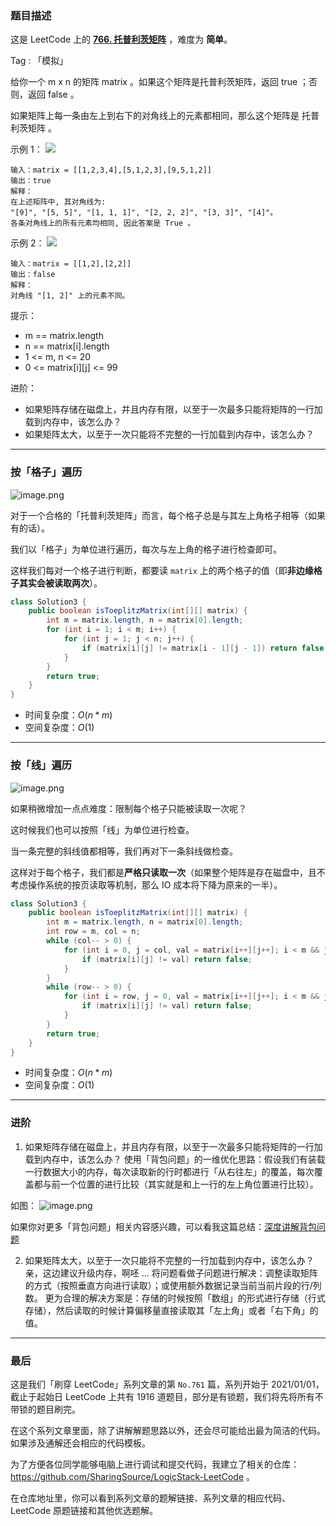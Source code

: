### 题目描述

这是 LeetCode 上的 **[766. 托普利茨矩阵](https://leetcode-cn.com/problems/toeplitz-matrix/solution/cong-ci-pan-du-qu-cheng-ben-fen-xi-liang-f20w/)** ，难度为 **简单**。

Tag : 「模拟」



给你一个 m x n 的矩阵 matrix 。如果这个矩阵是托普利茨矩阵，返回 true ；否则，返回 false 。

如果矩阵上每一条由左上到右下的对角线上的元素都相同，那么这个矩阵是 托普利茨矩阵 。



示例 1：
![](https://assets.leetcode.com/uploads/2020/11/04/ex1.jpg)
```
输入：matrix = [[1,2,3,4],[5,1,2,3],[9,5,1,2]]
输出：true
解释：
在上述矩阵中, 其对角线为: 
"[9]", "[5, 5]", "[1, 1, 1]", "[2, 2, 2]", "[3, 3]", "[4]"。 
各条对角线上的所有元素均相同, 因此答案是 True 。
```
示例 2：
![](https://assets.leetcode.com/uploads/2020/11/04/ex2.jpg)
```
输入：matrix = [[1,2],[2,2]]
输出：false
解释：
对角线 "[1, 2]" 上的元素不同。
```

提示：
* m == matrix.length
* n == matrix[i].length
* 1 <= m, n <= 20
* 0 <= matrix[i][j] <= 99


进阶：
* 如果矩阵存储在磁盘上，并且内存有限，以至于一次最多只能将矩阵的一行加载到内存中，该怎么办？
* 如果矩阵太大，以至于一次只能将不完整的一行加载到内存中，该怎么办？

---

### 按「格子」遍历

![image.png](https://pic.leetcode-cn.com/1613957825-VPQgjG-image.png)

对于一个合格的「托普利茨矩阵」而言，每个格子总是与其左上角格子相等（如果有的话）。

我们以「格子」为单位进行遍历，每次与左上角的格子进行检查即可。

这样我们每对一个格子进行判断，都要读 `matrix` 上的两个格子的值（即**非边缘格子其实会被读取两次**）。

```Java []
class Solution3 {
    public boolean isToeplitzMatrix(int[][] matrix) {
        int m = matrix.length, n = matrix[0].length;
        for (int i = 1; i < m; i++) {
            for (int j = 1; j < n; j++) {
                if (matrix[i][j] != matrix[i - 1][j - 1]) return false;
            }
        }
        return true;
    }
}
```
* 时间复杂度：$O(n * m)$
* 空间复杂度：$O(1)$

***

### 按「线」遍历

![image.png](https://pic.leetcode-cn.com/1613957207-jQmjZi-image.png)

如果稍微增加一点点难度：限制每个格子只能被读取一次呢？

这时候我们也可以按照「线」为单位进行检查。

当一条完整的斜线值都相等，我们再对下一条斜线做检查。

这样对于每个格子，我们都是**严格只读取一次**（如果整个矩阵是存在磁盘中，且不考虑操作系统的按页读取等机制，那么 IO 成本将下降为原来的一半）。

```Java []
class Solution3 {
    public boolean isToeplitzMatrix(int[][] matrix) {
        int m = matrix.length, n = matrix[0].length;
        int row = m, col = n;
        while (col-- > 0) {
            for (int i = 0, j = col, val = matrix[i++][j++]; i < m && j < n; i++, j++) {
                if (matrix[i][j] != val) return false;
            }
        }
        while (row-- > 0) {
            for (int i = row, j = 0, val = matrix[i++][j++]; i < m && j < n; i++, j++) {
                if (matrix[i][j] != val) return false;
            }
        }
        return true;
    }
}
```
* 时间复杂度：$O(n * m)$
* 空间复杂度：$O(1)$

***

### 进阶

1. 如果矩阵存储在磁盘上，并且内存有限，以至于一次最多只能将矩阵的一行加载到内存中，该怎么办？
使用「背包问题」的一维优化思路：假设我们有装载一行数据大小的内存，每次读取新的行时都进行「从右往左」的覆盖，每次覆盖都与前一个位置的进行比较（其实就是和上一行的左上角位置进行比较）。

如图：
![image.png](https://pic.leetcode-cn.com/1613965997-pGJUMv-image.png)

如果你对更多「背包问题」相关内容感兴趣，可以看我这篇总结：[深度讲解背包问题](https://leetcode-cn.com/circle/discuss/GWpXCM/)


2. 如果矩阵太大，以至于一次只能将不完整的一行加载到内存中，该怎么办？
亲，这边建议升级内存，啊呸 ...
将问题看做子问题进行解决：调整读取矩阵的方式（按照垂直方向进行读取）；或使用额外数据记录当前当前片段的行/列数。
更为合理的解决方案是：存储的时候按照「数组」的形式进行存储（行式存储），然后读取的时候计算偏移量直接读取其「左上角」或者「右下角」的值。


---

### 最后

这是我们「刷穿 LeetCode」系列文章的第 `No.761` 篇，系列开始于 2021/01/01，截止于起始日 LeetCode 上共有 1916 道题目，部分是有锁题，我们将先将所有不带锁的题目刷完。

在这个系列文章里面，除了讲解解题思路以外，还会尽可能给出最为简洁的代码。如果涉及通解还会相应的代码模板。

为了方便各位同学能够电脑上进行调试和提交代码，我建立了相关的仓库：https://github.com/SharingSource/LogicStack-LeetCode 。

在仓库地址里，你可以看到系列文章的题解链接、系列文章的相应代码、LeetCode 原题链接和其他优选题解。

